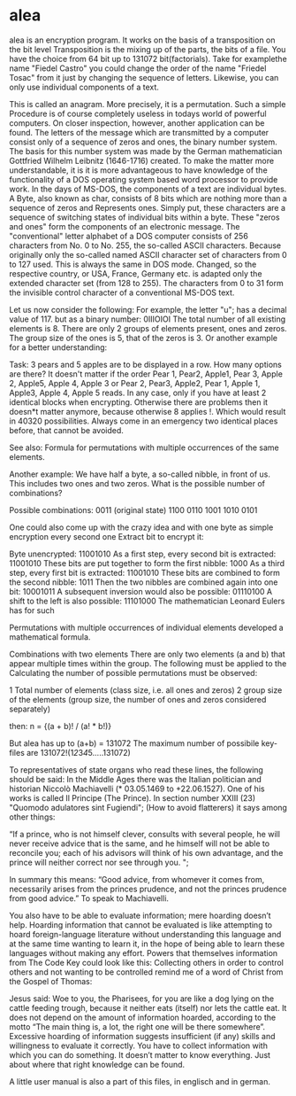 # alea
alea is an encryption program. It works on the basis of a transposition on the bit level Transposition
is the mixing up of the parts, the bits of a file. You have the choice from 64 bit up to 
131072 bit(factorials). Take for examplethe name "Fiedel Castro" you could change the order of the name "Friedel Tosac" from it
just by changing the sequence of letters. Likewise, you can only use individual components of a text.

This is called an anagram. More precisely, it is a permutation. Such a simple
Procedure is of course completely useless in todays world of powerful computers.
On closer inspection, however, another application can be found. The letters of the message
which are transmitted by a computer consist only of a sequence of zeros and ones,
the binary number system. The basis for this number system was made by the German mathematician
Gottfried Wilhelm Leibnitz (1646-1716) created. To make the matter more understandable, it is
it is more advantageous to have knowledge of the functionality of a DOS operating system based word processor
to provide work. In the days of MS-DOS, the components of a text are individual bytes. A
Byte, also known as char, consists of 8 bits which are nothing more than a sequence of zeros and
Represents ones. Simply put, these characters are a sequence of switching states of individual bits
within a byte. These &quot;zeros and ones&quot; form the components of an electronic message.
The &quot;conventional&quot; letter alphabet of a DOS computer consists of 256 characters from No. 0 to No. 255,
the so-called ASCII characters. Because originally only the so-called
named ASCII character set of characters from 0 to 127 used. This is always the same in DOS mode.
Changed, so the respective country, or USA, France, Germany etc. is adapted only the
extended character set (from 128 to 255). The characters from 0 to 31 form the invisible control
character of a conventional MS-DOS text.

Let us now consider the following:
For example, the letter "u"; has a decimal value of 117.
but as a binary number: 0IIIOIOI
The total number of all existing elements is 8. There are only 2 groups
of elements present, ones and zeros.
The group size of the ones is 5, that of the zeros is 3.
Or another example for a better understanding:

Task:
3 pears and 5 apples are to be displayed in a row.
How many options are there?
It doesn't matter if the order
Pear 1, Pear2, Apple1, Pear 3, Apple 2, Apple5, Apple 4, Apple 3
or
Pear 2, Pear3, Apple2, Pear 1, Apple 1, Apple3, Apple 4, Apple 5
reads.
In any case, only if you have at least 2 identical blocks when encrypting. Otherwise there are problems then
it doesn*t matter anymore, because otherwise 8 applies !. Which would result in 40320 possibilities. Always come in an emergency
two identical places before, that cannot be avoided.

See also: Formula for permutations with multiple occurrences of the same elements.

Another example:
We have half a byte, a so-called nibble, in front of us. This includes two ones and two zeros.
What is the possible number of combinations?

Possible combinations:
0011 (original state)
1100
0110
1001
1010
0101

One could also come up with the crazy idea and with one byte as simple encryption every second one
Extract bit to encrypt it:

Byte unencrypted: 11001010
As a first step, every second bit is extracted: 11001010
These bits are put together to form the first nibble: 1000
As a third step, every first bit is extracted: 11001010
These bits are combined to form the second nibble: 1011
Then the two nibbles are combined again into one bit: 10001011
A subsequent inversion would also be possible: 01110100
A shift to the left is also possible: 11101000
The mathematician Leonard Eulers has for such
 
Permutations with multiple occurrences of individual elements
developed a mathematical formula.

Combinations with two elements
There are only two elements (a and b) that appear multiple times within the group. The following must be applied to the
Calculating the number of possible permutations must be observed:

1 Total number of elements (class size, i.e. all ones and zeros)
2 group size of the elements (group size, the number of ones and zeros considered separately)

then: n = {(a + b)! / (a! * b!)}

But alea has up to (a+b) = 131072
The maximum number of possibile key-files are 131072!(1*2*3*4*5.....131072)

To representatives of state organs who read these lines, the following should be said:
In the Middle Ages there was the Italian politician and historian Niccolò Machiavelli (* 03.05.1469 to +22.06.1527).
One of his works is called Il Principe (The Prince). In section number XXIII (23) "Quomodo adulatores sint Fugiendi";
(How to avoid flatterers) it says among other things:

“If a prince, who is not himself clever, consults with several people, he will never receive advice that is the same,
and he himself will not be able to reconcile you; each of his advisors will think of his own advantage, and the prince
will neither correct nor see through you. ";

In summary this means:
“Good advice, from whomever it comes from, necessarily arises from the princes prudence, and not the princes prudence from good advice.”
To speak to Machiavelli.

You also have to be able to evaluate information; mere hoarding doesn’t help. Hoarding information that cannot be evaluated is like attempting to
hoard foreign-language literature without understanding this language and at the same time wanting to learn it, in the hope of being able to learn
these languages without making any effort. Powers that themselves information from The Code Key could look like this: Collecting others in order
to control others and not wanting to be controlled remind me of a word of Christ from the Gospel of Thomas:

Jesus said:
Woe to you, the Pharisees, for you are like a dog lying on the cattle feeding trough, because it neither eats (itself) nor lets the cattle eat.
It does not depend on the amount of information hoarded, according to the motto “The main thing is, a lot, the right one will be there somewhere”.
Excessive hoarding of information suggests insufficient (if any) skills and willingness to evaluate it correctly. You have to collect information
with which you can do something. It doesn’t matter to know everything. Just about where that right knowledge can be found.



A little user manual is also a part of this files, in englisch and in german.
